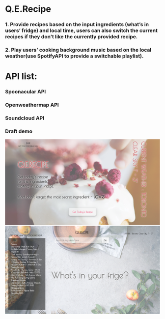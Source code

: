 # Q.E.Recipe
 ### 1. Provide recipes based on the input ingredients (what’s in users’ fridge) and local time, users can also switch the current recipes if they don’t like the currently provided recipe. 
 ### 2. Play users’ cooking background music based on the local weather(use SpotifyAPI to provide a switchable playlist).
# API list:
 ### Spoonacular API
 ### Openweathermap API
 ### Soundcloud API 
 ### Draft demo
![index page](img/indexdemo1.0.png)
![recipe page](img/recipedemo1.0.png)

